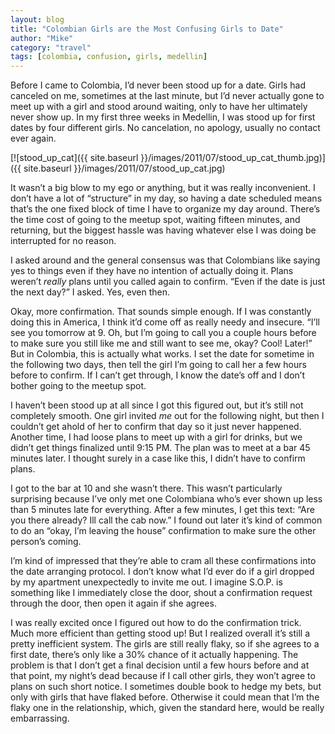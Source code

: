 ```yaml
---
layout: blog
title: "Colombian Girls are the Most Confusing Girls to Date"
author: "Mike"
category: "travel"
tags: [colombia, confusion, girls, medellin]
---
```


Before I came to Colombia, I’d never been stood up for a date. Girls had canceled on me, sometimes at the last minute, but I’d never actually gone to meet up with a girl and stood around waiting, only to have her ultimately never show up. In my first three weeks in Medellin, I was stood up for first dates by four different girls. No cancelation, no apology, usually no contact ever again.

[![stood_up_cat]({{ site.baseurl }}/images/2011/07/stood_up_cat_thumb.jpg)]({{ site.baseurl }}/images/2011/07/stood_up_cat.jpg)

It wasn’t a big blow to my ego or anything, but it was really inconvenient. I don’t have a lot of “structure” in my day, so having a date scheduled means that’s the one fixed block of time I have to organize my day around. There’s the time cost of going to the meetup spot, waiting fifteen minutes, and returning, but the biggest hassle was having whatever else I was doing be interrupted for no reason.

I asked around and the general consensus was that Colombians like saying yes to things even if they have no intention of actually doing it. Plans weren’t *really* plans until you called again to confirm. “Even if the date is just the next day?” I asked. Yes, even then.

Okay, more confirmation. That sounds simple enough. If I was constantly doing this in America, I think it’d come off as really needy and insecure. “I’ll see you tomorrow at 9. Oh, but I’m going to call you a couple hours before to make sure you still like me and still want to see me, okay? Cool! Later!” But in Colombia, this is actually what works. I set the date for sometime in the following two days, then tell the girl I’m going to call her a few hours before to confirm. If I can’t get through, I know the date’s off and I don’t bother going to the meetup spot.

I haven’t been stood up at all since I got this figured out, but it’s still not completely smooth. One girl invited *me* out for the following night, but then I couldn’t get ahold of her to confirm that day so it just never happened. Another time, I had loose plans to meet up with a girl for drinks, but we didn’t get things finalized until 9:15 PM. The plan was to meet at a bar 45 minutes later. I thought surely in a case like this, I didn’t have to confirm plans.

I got to the bar at 10 and she wasn’t there. This wasn’t particularly surprising because I’ve only met one Colombiana who’s ever shown up less than 5 minutes late for everything. After a few minutes, I get this text: “Are you there already? Ill call the cab now.” I found out later it’s kind of common to do an “okay, I’m leaving the house” confirmation to make sure the other person’s coming.

I’m kind of impressed that they’re able to cram all these confirmations into the date arranging protocol. I don’t know what I’d ever do if a girl dropped by my apartment unexpectedly to invite me out. I imagine S.O.P. is something like I immediately close the door, shout a confirmation request through the door, then open it again if she agrees.

I was really excited once I figured out how to do the confirmation trick. Much more efficient than getting stood up! But I realized overall it’s still a pretty inefficient system. The girls are still really flaky, so if she agrees to a first date, there’s only like a 30% chance of it actually happening. The problem is that I don’t get a final decision until a few hours before and at that point, my night’s dead because if I call other girls, they won’t agree to plans on such short notice. I sometimes double book to hedge my bets, but only with girls that have flaked before. Otherwise it could mean that I’m the flaky one in the relationship, which, given the standard here, would be really embarrassing.